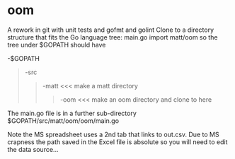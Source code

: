 # oom
A rework in git with unit tests and gofmt and golint
Clone to a directory structure that fits the Go language tree:
main.go import matt/oom so the tree under $GOPATH should have

-$GOPATH
>-src
>>-matt <<< make a matt directory
>>>-oom <<< make an oom directory and clone to here

The main.go file is in a further sub-directory $GOPATH/src/matt/oom/oom/main.go

Note the MS spreadsheet uses a 2nd tab that links to out.csv.  Due to MS crapness
the path saved in the Excel file is absolute so you will need to edit the
data source...
